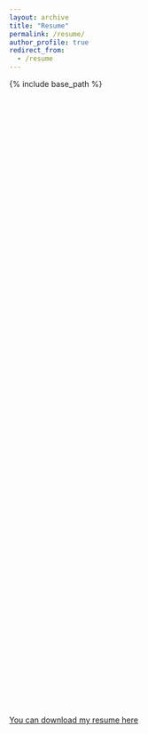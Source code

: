 ```yaml
---
layout: archive
title: "Resume"
permalink: /resume/
author_profile: true
redirect_from:
  - /resume
---
```


{% include base_path %}
<div id="adobe-dc-view" style="width: 100%; height: 600px;"></div>
<script src="https://documentservices.adobe.com/view-sdk/viewer.js"></script>
<script>
  document.addEventListener("adobe_dc_view_sdk.ready", function() {
    var adobeDCView = new AdobeDC.View({
      clientId: "c35864c7b0b74a69a5d16c7675918c3b",
      divId: "adobe-dc-view"
    });
    adobeDCView.previewFile({
      content: {
        location: {
          url: "https://manuelacollis.github.io/files/current_CV_Manuela_R_Collis.pdf"
        }
      },
      metaData: {fileName: "CV_Manuela_R_Collis.pdf"}
    }, {
      embedMode: "SIZED_CONTAINER",
      showDownloadPDF: true,
      showPrintPDF: true,
      showFullScreen: true
    });
  });
</script>







<div id="viewer" style="width: 100%; height: 500px;"></div>
<script type="text/javascript" src="https://cloudpdf.io/viewer.min.js"></script>
<script>
  const config = { 
    documentId: 'c724b57e-8e2b-49cd-bdca-34eb176c2709',
    darkMode: true, 
  };
  CloudPDF(config, document.getElementById('viewer')).then((instance) => {
    
  });
</script>


<!-- 
Go here to upload a new version of my CV:
https://www.embedpdf.com/org/7357/document/3436620a-4753-4b8f-bae8-dbea7d49bace/embed

-->

[You can download my resume here](http://manuelacollis.github.io/files/current_CV_Manuela_R_Collis.pdf)



